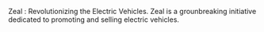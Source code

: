 Zeal : Revolutionizing the Electric Vehicles.
Zeal is a grounbreaking initiative dedicated to promoting and selling electric vehicles.
